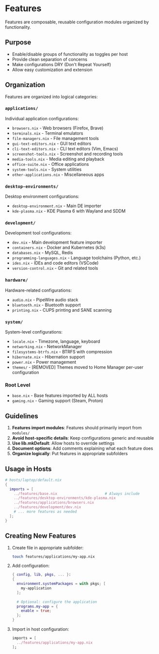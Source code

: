 # Features

Features are composable, reusable configuration modules organized by functionality.

## Purpose
- Enable/disable groups of functionality as toggles per host
- Provide clean separation of concerns
- Make configurations DRY (Don't Repeat Yourself)
- Allow easy customization and extension

## Organization

Features are organized into logical categories:

### `applications/`
Individual application configurations:
- `browsers.nix` - Web browsers (Firefox, Brave)
- `terminals.nix` - Terminal emulators
- `file-managers.nix` - File management tools
- `gui-text-editors.nix` - GUI text editors
- `cli-text-editors.nix` - CLI text editors (Vim, Emacs)
- `screenshot-tools.nix` - Screenshot and recording tools
- `media-tools.nix` - Media editing and playback
- `office-suite.nix` - Office applications
- `system-tools.nix` - System utilities
- `other-applications.nix` - Miscellaneous apps

### `desktop-environments/`
Desktop environment configurations:
- `desktop-environment.nix` - Main DE importer
- `kde-plasma.nix` - KDE Plasma 6 with Wayland and SDDM

### `development/`
Development tool configurations:
- `dev.nix` - Main development feature importer
- `containers.nix` - Docker and Kubernetes (k3s)
- `databases.nix` - MySQL, Redis
- `programming-languages.nix` - Language toolchains (Python, etc.)
- `ides.nix` - IDEs and code editors (VSCode)
- `version-control.nix` - Git and related tools

### `hardware/`
Hardware-related configurations:
- `audio.nix` - PipeWire audio stack
- `bluetooth.nix` - Bluetooth support
- `printing.nix` - CUPS printing and SANE scanning

### `system/`
System-level configurations:
- `locale.nix` - Timezone, language, keyboard
- `networking.nix` - NetworkManager
- `filesystems-btrfs.nix` - BTRFS with compression
- `hibernate.nix` - Hibernation support
- `power.nix` - Power management
- `themes/` - [REMOVED] Themes moved to Home Manager per-user configuration

### Root Level
- `base.nix` - Base features imported by ALL hosts
- `gaming.nix` - Gaming support (Steam, Proton)

## Guidelines

1. **Features import modules**: Features should primarily import from `modules/`
2. **Avoid host-specific details**: Keep configurations generic and reusable
3. **Use lib.mkDefault**: Allow hosts to override settings
4. **Document options**: Add comments explaining what each feature does
5. **Organize logically**: Put features in appropriate subfolders

## Usage in Hosts

```nix
# hosts/laptop/default.nix
{
  imports = [
    ../features/base.nix                      # Always include
    ../features/desktop-environments/kde-plasma.nix
    ../features/applications/browsers.nix
    ../features/development/dev.nix
    # ... more features as needed
  ];
}
```

## Creating New Features

1. Create file in appropriate subfolder:
   ```bash
   touch features/applications/my-app.nix
   ```

2. Add configuration:
   ```nix
   { config, lib, pkgs, ... }:
   {
     environment.systemPackages = with pkgs; [
       my-application
     ];
     
     # Optional: configure the application
     programs.my-app = {
       enable = true;
     };
   }
   ```

3. Import in host configuration:
   ```nix
   imports = [
     ../features/applications/my-app.nix
   ];
   ```
